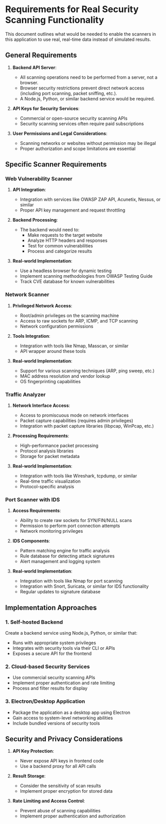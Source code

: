 
# Requirements for Real Security Scanning Functionality

This document outlines what would be needed to enable the scanners in this application to use real, real-time data instead of simulated results.

## General Requirements

1. **Backend API Server**: 
   - All scanning operations need to be performed from a server, not a browser.
   - Browser security restrictions prevent direct network access (including port scanning, packet sniffing, etc.).
   - A Node.js, Python, or similar backend service would be required.

2. **API Keys for Security Services**:
   - Commercial or open-source security scanning APIs
   - Security scanning services often require paid subscriptions

3. **User Permissions and Legal Considerations**:
   - Scanning networks or websites without permission may be illegal
   - Proper authorization and scope limitations are essential

## Specific Scanner Requirements

### Web Vulnerability Scanner

1. **API Integration**:
   - Integration with services like OWASP ZAP API, Acunetix, Nessus, or similar
   - Proper API key management and request throttling

2. **Backend Processing**:
   - The backend would need to:
     - Make requests to the target website
     - Analyze HTTP headers and responses
     - Test for common vulnerabilities
     - Process and categorize results

3. **Real-world Implementation**:
   - Use a headless browser for dynamic testing
   - Implement scanning methodologies from OWASP Testing Guide
   - Track CVE database for known vulnerabilities

### Network Scanner

1. **Privileged Network Access**:
   - Root/admin privileges on the scanning machine
   - Access to raw sockets for ARP, ICMP, and TCP scanning
   - Network configuration permissions

2. **Tools Integration**:
   - Integration with tools like Nmap, Masscan, or similar
   - API wrapper around these tools

3. **Real-world Implementation**:
   - Support for various scanning techniques (ARP, ping sweep, etc.)
   - MAC address resolution and vendor lookup
   - OS fingerprinting capabilities

### Traffic Analyzer

1. **Network Interface Access**:
   - Access to promiscuous mode on network interfaces
   - Packet capture capabilities (requires admin privileges)
   - Integration with packet capture libraries (libpcap, WinPcap, etc.)

2. **Processing Requirements**:
   - High-performance packet processing
   - Protocol analysis libraries
   - Storage for packet metadata

3. **Real-world Implementation**:
   - Integration with tools like Wireshark, tcpdump, or similar
   - Real-time traffic visualization
   - Protocol-specific analysis

### Port Scanner with IDS

1. **Access Requirements**:
   - Ability to create raw sockets for SYN/FIN/NULL scans
   - Permission to perform port connection attempts
   - Network monitoring privileges

2. **IDS Components**:
   - Pattern matching engine for traffic analysis
   - Rule database for detecting attack signatures
   - Alert management and logging system

3. **Real-world Implementation**:
   - Integration with tools like Nmap for port scanning
   - Integration with Snort, Suricata, or similar for IDS functionality
   - Regular updates to signature database

## Implementation Approaches

### 1. Self-hosted Backend

Create a backend service using Node.js, Python, or similar that:
- Runs with appropriate system privileges
- Integrates with security tools via their CLI or APIs
- Exposes a secure API for the frontend

### 2. Cloud-based Security Services

- Use commercial security scanning APIs
- Implement proper authentication and rate limiting
- Process and filter results for display

### 3. Electron/Desktop Application

- Package the application as a desktop app using Electron
- Gain access to system-level networking abilities
- Include bundled versions of security tools

## Security and Privacy Considerations

1. **API Key Protection**:
   - Never expose API keys in frontend code
   - Use a backend proxy for all API calls

2. **Result Storage**:
   - Consider the sensitivity of scan results
   - Implement proper encryption for stored data

3. **Rate Limiting and Access Control**:
   - Prevent abuse of scanning capabilities
   - Implement proper authentication and authorization

